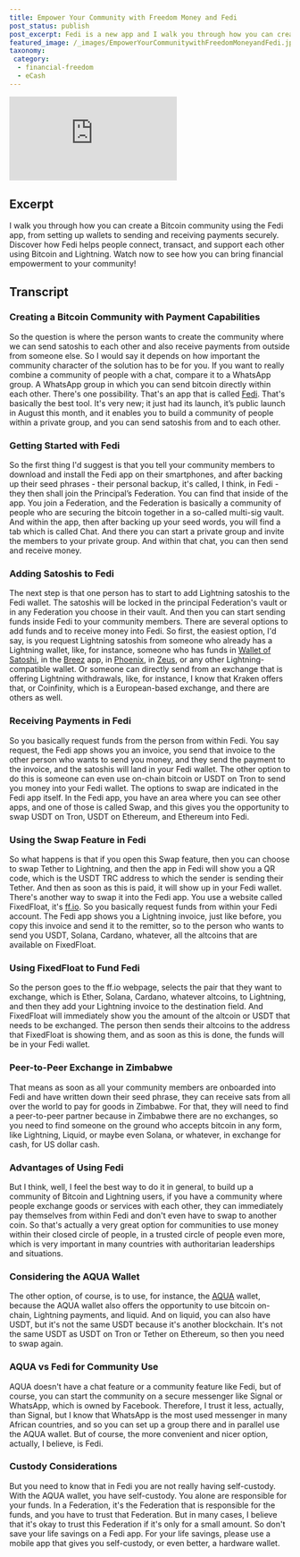 ```yaml
---
title: Empower Your Community with Freedom Money and Fedi
post_status: publish
post_excerpt: Fedi is a new app and I walk you through how you can create a Bitcoin community using the Fedi app.
featured_image: /_images/EmpowerYourCommunitywithFreedomMoneyandFedi.jpg
taxonomy:
 category:
  - financial-freedom
  - eCash
---
```


<iframe src="https://player.vimeo.com/video/1021731669?badge=0&amp;autopause=0&amp;player_id=0&amp;app_id=58479" frameborder="0" allow="autoplay; fullscreen; picture-in-picture; clipboard-write; encrypted-media" title="Empower Your Community with Freedom Money and Fedi"></iframe>

<div style="margin-bottom:30px;"></div>

## Excerpt

I walk you through how you can create a Bitcoin community using the Fedi app, from setting up wallets to sending and receiving payments securely. Discover how Fedi helps people connect, transact, and support each other using Bitcoin and Lightning. Watch now to see how you can bring financial empowerment to your community!

## Transcript

### Creating a Bitcoin Community with Payment Capabilities

So the question is where the person wants to create the community where we can send satoshis to each other and also receive payments from outside from someone else. So I would say it depends on how important the community character of the solution has to be for you. If you want to really combine a community of people with a chat, compare it to a WhatsApp group. A WhatsApp group in which you can send bitcoin directly within each other. There's one possibility. That's an app that is called [Fedi](https://www.fedi.xyz/). That's basically the best tool. It's very new; it just had its launch, it’s public launch in August this month, and it enables you to build a community of people within a private group, and you can send satoshis from and to each other.

### Getting Started with Fedi

So the first thing I'd suggest is that you tell your community members to download and install the Fedi app on their smartphones, and after backing up their seed phrases - their personal backup, it's called, I think, in Fedi - they then shall join the Principal’s Federation. You can find that inside of the app. You join a Federation, and the Federation is basically a community of people who are securing the bitcoin together in a so-called multi-sig vault. And within the app, then after backing up your seed words, you will find a tab which is called Chat. And there you can start a private group and invite the members to your private group. And within that chat, you can then send and receive money.

### Adding Satoshis to Fedi

The next step is that one person has to start to add Lightning satoshis to the Fedi wallet. The satoshis will be locked in the principal Federation's vault or in any Federation you choose in their vault. And then you can start sending funds inside Fedi to your community members. There are several options to add funds and to receive money into Fedi. So first, the easiest option, I'd say, is you request Lightning satoshis from someone who already has a Lightning wallet, like, for instance, someone who has funds in [Wallet of Satoshi](https://www.walletofsatoshi.com/), in the [Breez](https://breez.technology/) app, in [Phoenix](https://phoenix.acinq.co/), in [Zeus](https://zeusln.app/), or any other Lightning-compatible wallet. Or someone can directly send from an exchange that is offering Lightning withdrawals, like, for instance, I know that Kraken offers that, or Coinfinity, which is a European-based exchange, and there are others as well.

### Receiving Payments in Fedi

So you basically request funds from the person from within Fedi. You say request, the Fedi app shows you an invoice, you send that invoice to the other person who wants to send you money, and they send the payment to the invoice, and the satoshis will land in your Fedi wallet. The other option to do this is someone can even use on-chain bitcoin or USDT on Tron to send you money into your Fedi wallet. The options to swap are indicated in the Fedi app itself. In the Fedi app, you have an area where you can see other apps, and one of those is called Swap, and this gives you the opportunity to swap USDT on Tron, USDT on Ethereum, and Ethereum into Fedi.

### Using the Swap Feature in Fedi

So what happens is that if you open this Swap feature, then you can choose to swap Tether to Lightning, and then the app in Fedi will show you a QR code, which is the USDT TRC address to which the sender is sending their Tether. And then as soon as this is paid, it will show up in your Fedi wallet. There's another way to swap it into the Fedi app. You use a website called FixedFloat, it's [ff.io](https://ff.io). So you basically request funds from within your Fedi account. The Fedi app shows you a Lightning invoice, just like before, you copy this invoice and send it to the remitter, so to the person who wants to send you USDT, Solana, Cardano, whatever, all the altcoins that are available on FixedFloat.

### Using FixedFloat to Fund Fedi

So the person goes to the ff.io webpage, selects the pair that they want to exchange, which is Ether, Solana, Cardano, whatever altcoins, to Lightning, and then they add your Lightning invoice to the destination field. And FixedFloat will immediately show you the amount of the altcoin or USDT that needs to be exchanged. The person then sends their altcoins to the address that FixedFloat is showing them, and as soon as this is done, the funds will be in your Fedi wallet.

### Peer-to-Peer Exchange in Zimbabwe

That means as soon as all your community members are onboarded into Fedi and have written down their seed phrase, they can receive sats from all over the world to pay for goods in Zimbabwe. For that, they will need to find a peer-to-peer partner because in Zimbabwe there are no exchanges, so you need to find someone on the ground who accepts bitcoin in any form, like Lightning, Liquid, or maybe even Solana, or whatever, in exchange for cash, for US dollar cash.

### Advantages of Using Fedi

But I think, well, I feel the best way to do it in general, to build up a community of Bitcoin and Lightning users, if you have a community where people exchange goods or services with each other, they can immediately pay themselves from within Fedi and don't even have to swap to another coin. So that's actually a very great option for communities to use money within their closed circle of people, in a trusted circle of people even more, which is very important in many countries with authoritarian leaderships and situations.

### Considering the AQUA Wallet

The other option, of course, is to use, for instance, the [AQUA](https://aqua.net/) wallet, because the AQUA wallet also offers the opportunity to use bitcoin on-chain, Lightning payments, and liquid. And on liquid, you can also have USDT, but it's not the same USDT because it's another blockchain. It's not the same USDT as USDT on Tron or Tether on Ethereum, so then you need to swap again.

### AQUA vs Fedi for Community Use

AQUA doesn't have a chat feature or a community feature like Fedi, but of course, you can start the community on a secure messenger like Signal or WhatsApp, which is owned by Facebook. Therefore, I trust it less, actually, than Signal, but I know that WhatsApp is the most used messenger in many African countries, and so you can set up a group there and in parallel use the AQUA wallet. But of course, the more convenient and nicer option, actually, I believe, is Fedi.

### Custody Considerations

But you need to know that in Fedi you are not really having self-custody. With the AQUA wallet, you have self-custody. You alone are responsible for your funds. In a Federation, it's the Federation that is responsible for the funds, and you have to trust that Federation. But in many cases, I believe that it's okay to trust this Federation if it's only for a small amount. So don't save your life savings on a Fedi app. For your life savings, please use a mobile app that gives you self-custody, or even better, a hardware wallet.

